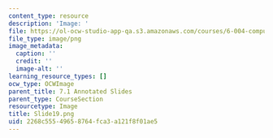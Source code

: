 ```yaml
---
content_type: resource
description: 'Image: '
file: https://ol-ocw-studio-app-qa.s3.amazonaws.com/courses/6-004-computation-structures-spring-2017/2268c55549658764fca3a121f8f01ae5_Slide19.png
file_type: image/png
image_metadata:
  caption: ''
  credit: ''
  image-alt: ''
learning_resource_types: []
ocw_type: OCWImage
parent_title: 7.1 Annotated Slides
parent_type: CourseSection
resourcetype: Image
title: Slide19.png
uid: 2268c555-4965-8764-fca3-a121f8f01ae5
---
```

